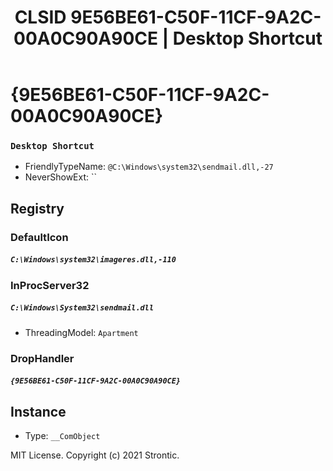 ﻿---
title: "CLSID 9E56BE61-C50F-11CF-9A2C-00A0C90A90CE | Desktop Shortcut"
excerpt: What is COM-Object CLSID 9E56BE61-C50F-11CF-9A2C-00A0C90A90CE?
---

# {9E56BE61-C50F-11CF-9A2C-00A0C90A90CE}

### `Desktop Shortcut`
* FriendlyTypeName: `@C:\Windows\system32\sendmail.dll,-27`
* NeverShowExt: ``

## Registry


### DefaultIcon

##### `C:\Windows\system32\imageres.dll,-110`

### InProcServer32

##### `C:\Windows\System32\sendmail.dll`
* ThreadingModel: `Apartment`

### DropHandler

##### `{9E56BE61-C50F-11CF-9A2C-00A0C90A90CE}`

## Instance

* Type: `__ComObject`

MIT License. Copyright (c) 2021 Strontic.


